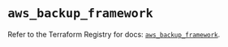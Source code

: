 # `aws_backup_framework`

Refer to the Terraform Registry for docs: [`aws_backup_framework`](https://registry.terraform.io/providers/hashicorp/aws/6.8.0/docs/resources/backup_framework).
